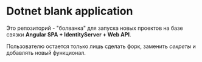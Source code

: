 # Dotnet blank application

Это репозиторий - "болванка" для запуска новых проектов на базе связки **Angular SPA + IdentityServer + Web API**.

Пользователю остается только лишь сделать форк, заменить _секреты_ и добавлять новый функционал.
